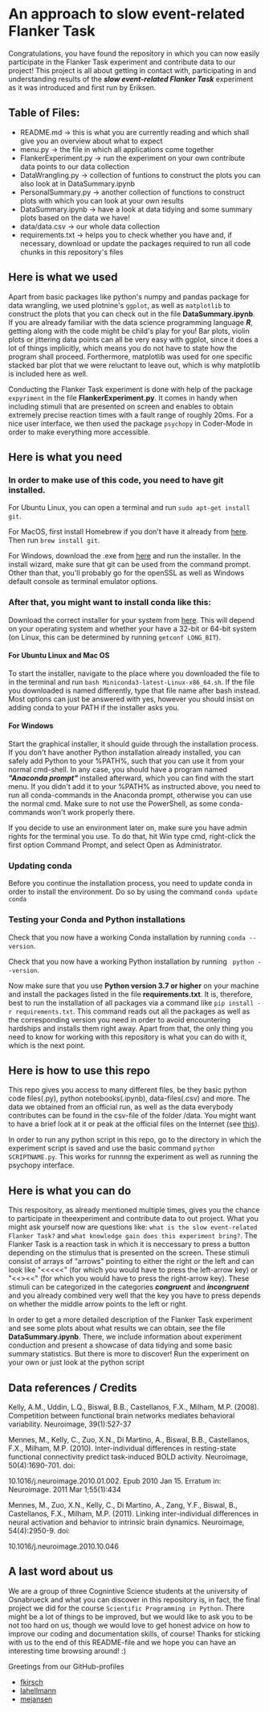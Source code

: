 # An approach to slow event-related Flanker Task

Congratulations, you have found the repository in which you can now easily participate in the Flanker Task experiment and contribute data to our project!
This project is all about getting in contact with, participating in and understanding results of the ***slow event-related Flanker Task*** experiment as it was introduced and first run by Eriksen.

## Table of Files:
- README.md            -> this is what you are currently reading and which shall give you an overview about what to expect
- menu.py              -> the file in which all applications come together
- FlankerExperiment.py -> run the experiment on your own contribute data points to our data collection
- DataWrangling.py     -> collection of funtions to construct the plots you can also look at in DataSummary.ipynb
- PersonalSummary.py   -> another collection of functions to construct plots with which you can look at your own results
- DataSummary.ipynb    -> have a look at data tidying and some summary plots based on the data we have!
- data/data.csv        -> our whole data collection
- requirements.txt     -> helps you to check whether you have and, if necessary, download or update the packages required to run all code chunks in this repository's files


## Here is what we used
Apart from basic packages like python's numpy and pandas package for data wrangling, we used plotnine's `ggplot`, as well as `matplotlib` to construct the plots that you can check out in the file **DataSummary.ipynb**. If you are already familiar with the data science programming language ***R***, getting along with the code might be child's play for you! Bar plots, violin plots or jittering data points can all be very easy with ggplot, since it does a lot of things implicitly, which means you do not have to state how the program shall proceed. Forthermore, matplotlib was used for one specific stacked bar plot that we were reluctant to leave out, which is why matplotlib is included here as well.

Conducting the Flanker Task experiment is done with help of the package `expyriment` in the file **FlankerExperiment.py**. It comes in handy when including stimuli that are presented on screen and enables to obtain extremely precise reaction times with a fault range of roughly 20ms. For a nice user interface, we then used the package `psychopy` in Coder-Mode in order to make everything more accessible.

## Here is what you need
### In order to make use of this code, you need to have git installed. 

For Ubuntu Linux, you can open a terminal and run `sudo apt-get install git`.

For MacOS, first install Homebrew if you don't have it already from [here](https://brew.sh/). Then run `brew install git`.

For Windows, download the .exe from [here](https://git-scm.com/download/win) and run the installer. In the install wizard, make sure that git can be used from the command prompt. Other than that, you'll probably go for the openSSL as well as Windows default console as terminal emulator options.

### After that, you might want to install conda like this:
Download the correct installer for your system from [here](https://docs.conda.io/en/latest/miniconda.html). This will depend on your operating system and whether your have a 32-bit or 64-bit system (on Linux, this can be determined by running `getconf LONG_BIT`).

#### For Ubuntu Linux and Mac OS
To start the installer, navigate to the place where you downloaded the file to in the terminal and run  `bash Miniconda3-latest-Linux-x86_64.sh`. If the file you downloaded is named differently, type that file name after bash instead. Most options can just be answered with yes, however you should insist on adding conda to your PATH if the installer asks you.

#### For Windows
Start the graphical installer, it should guide through the installation process. If you don't have another Python installation already installed, you can safely add Python to your %PATH%, such that you can use it from your normal cmd-shell. In any case, you should have a program named ***"Anaconda prompt"*** installed afterward, which you can find with the start menu. If you didn't add it to your %PATH% as instructed above, you need to run all conda-commands in the Anaconda prompt, otherwise you can use the normal cmd. Make sure to not use the PowerShell, as some conda-commands won't work properly there.

If you decide to use an environment later on, make sure you have admin rights for the terminal you use. To do that, hit Win type cmd, right-click the first option Command Prompt, and select Open as Administrator.

### Updating conda
Before you continue the installation process, you need to update conda in order to install the environment. Do so by using the command `conda update conda`

### Testing your Conda and Python installations
Check that you now have a working Conda installation by running `conda --version`.

Check that you now have a working Python installation by running ` python --version`.

Now make sure that you use **Python version 3.7 or higher** on your machine and install the packages listed in the file **requirements.txt**. It is, therefore, best to run the installation of all packages via a command like `pip install -r requirements.txt`. This command reads out all the packages as well as the corresponding version you need in order to avoid encountering hardships and installs them right away. Apart from that, the only thing you need to know for working with this repository is what you can do with it, which is the next point.

## Here is how to use this repo
This repo gives you access to many different files, be they basic python code files(.py), python notebooks(.ipynb), data-files(.csv) and more. The data we obtained from an official run, as well as the data everybody contributes can be found in the csv-file of the folder /data. You might want to have a brief look at it or peak at the official files on the Internet (see [this](https://exhibits.stanford.edu/data/catalog/qc551wm3640)).

In order to run any python script in this repo, go to the directory in which the experiment script is saved and use the basic command `python SCRIPTNAME.py`. This works for runnng the experiment as well as running the psychopy interface.

## Here is what you can do
This respository, as already mentioned multiple times, gives you the chance to participate in theexperiment and contribute data to out project. What you might ask yourself now are questions like: `what is the slow event-related Flanker Task?` and `what knowledge gain does this experiment bring?`. The Flanker Task is a reaction task in which it is neccessary to press a button depending on the stimulus that is presented on the screen. These stimuli consist of arrays of "arrows" pointing to either the right or the left and can look like "<<<<<" (for which you would have to press the left-arrow key) or "<<><<" (for which you would have to press the right-arrow key). These stimuli can be categorized in the categories ***congruent*** and ***incongruent*** and you already combined very well that the key you have to press depends on whether the middle arrow points to the left or right.

In order to get a more detailed description of the Flanker Task experiment and see some plots about what results we can obtain, see the file **DataSummary.ipynb**. There, we include information about experiment conduction and present a showcase of data tidying and some basic summary statistics.
But there is more to discover! Run the experiment on your own or just look at the python script

## Data references / Credits

Kelly, A.M., Uddin, L.Q., Biswal, B.B., Castellanos, F.X., Milham, M.P. (2008). Competition between functional brain networks mediates behavioral variability. Neuroimage, 39(1):527-37


Mennes, M., Kelly, C., Zuo, X.N., Di Martino, A., Biswal, B.B., Castellanos, F.X., Milham, M.P. (2010). Inter-individual differences in resting-state functional connectivity predict task-induced BOLD activity. Neuroimage, 50(4):1690-701. doi: 

10.1016/j.neuroimage.2010.01.002. Epub 2010 Jan 15. Erratum in: Neuroimage. 2011 Mar 1;55(1):434

Mennes, M., Zuo, X.N., Kelly, C., Di Martino, A., Zang, Y.F., Biswal, B., Castellanos, F.X., Milham, M.P. (2011). Linking inter-individual differences in neural activation and behavior to intrinsic brain dynamics. Neuroimage, 54(4):2950-9. doi: 

10.1016/j.neuroimage.2010.10.046

## A last word about us
We are a group of three Cognintive Science students at the university of Osnabrueck and what you can discover in this repository is, in fact, the final project we did for the course `Scientific Programming in Python`. There might be a lot of things to be improved, but we would like to ask you to be not too hard on us, though we would love to get honest advice on how to improve our coding and documentation skills, of course! Thanks for sticking with us to the end of this README-file and we hope you can have an interesting time browsing around! :)

Greetings from our GitHub-profiles
- [fkirsch](https://github.com/Kirschberg32)
- [lahellmann](https://github.com/lahellmann)
- [mejansen](https://github.com/mejansen)

